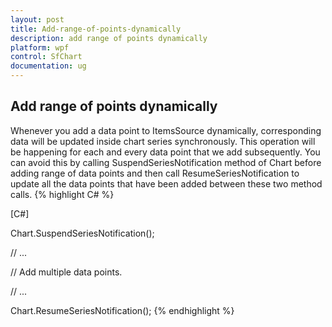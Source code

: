 ```yaml
---
layout: post
title: Add-range-of-points-dynamically
description: add range of points dynamically
platform: wpf
control: SfChart
documentation: ug
---
```


## Add range of points dynamically

Whenever you add a data point to ItemsSource dynamically, corresponding data will be updated inside chart series synchronously. This operation will be happening for each and every data point that we add subsequently. You can avoid this by calling SuspendSeriesNotification method of Chart before adding range of data points and then call ResumeSeriesNotification to update all the data points that have been added between these two method calls.
{% highlight C# %}

[C#]

Chart.SuspendSeriesNotification();

// ...

// Add multiple data points.

// ...

Chart.ResumeSeriesNotification();
{% endhighlight %}


